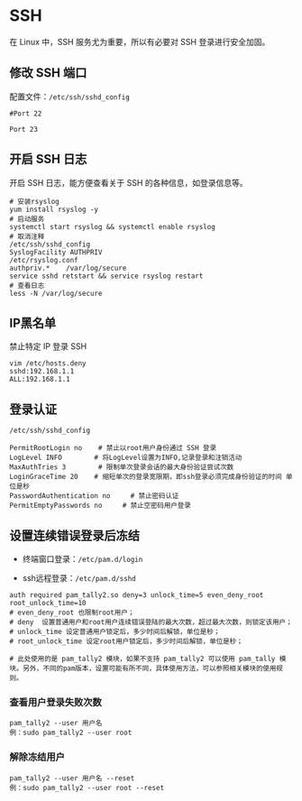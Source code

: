 # SSH

在 Linux 中，SSH 服务尤为重要，所以有必要对 SSH 登录进行安全加固。

## 修改 SSH 端口

配置文件：`/etc/ssh/sshd_config`

```shell
#Port 22

Port 23
```

## 开启 SSH 日志

开启 SSH 日志，能方便查看关于 SSH 的各种信息，如登录信息等。

```shell
# 安装rsyslog
yum install rsyslog -y
# 启动服务
systemctl start rsyslog && systemctl enable rsyslog
# 取消注释
/etc/ssh/sshd_config
SyslogFacility AUTHPRIV
/etc/rsyslog.conf
authpriv.*    /var/log/secure
service sshd retstart && service rsyslog restart
# 查看日志
less -N /var/log/secure
```

## IP黑名单

禁止特定 IP 登录 SSH

```shell
vim /etc/hosts.deny
sshd:192.168.1.1
ALL:192.168.1.1
```

## 登录认证

`/etc/ssh/sshd_config`

```shell
PermitRootLogin no    # 禁止以root用户身份通过 SSH 登录
LogLevel INFO        # 将LogLevel设置为INFO,记录登录和注销活动
MaxAuthTries 3        # 限制单次登录会话的最大身份验证尝试次数
LoginGraceTime 20    # 缩短单次的登录宽限期，即ssh登录必须完成身份验证的时间 单位是秒
PasswordAuthentication no     # 禁止密码认证
PermitEmptyPasswords no     # 禁止空密码用户登录
```

## 设置连续错误登录后冻结

- 终端窗口登录：`/etc/pam.d/login`

- ssh远程登录：`/etc/pam.d/sshd `

```shell
auth required pam_tally2.so deny=3 unlock_time=5 even_deny_root root_unlock_time=10
# even_deny_root 也限制root用户；
# deny  设置普通用户和root用户连续错误登陆的最大次数，超过最大次数，则锁定该用户；
# unlock_time 设定普通用户锁定后，多少时间后解锁，单位是秒；
# root_unlock_time 设定root用户锁定后，多少时间后解锁，单位是秒；

# 此处使用的是 pam_tally2 模块，如果不支持 pam_tally2 可以使用 pam_tally 模块。另外，不同的pam版本，设置可能有所不同，具体使用方法，可以参照相关模块的使用规则。
```

### 查看用户登录失败次数

```shell
pam_tally2 --user 用户名
例：sudo pam_tally2 --user root
```

### 解除冻结用户

```shell
pam_tally2 --user 用户名 --reset
例：sudo pam_tally2 --user root --reset
```

